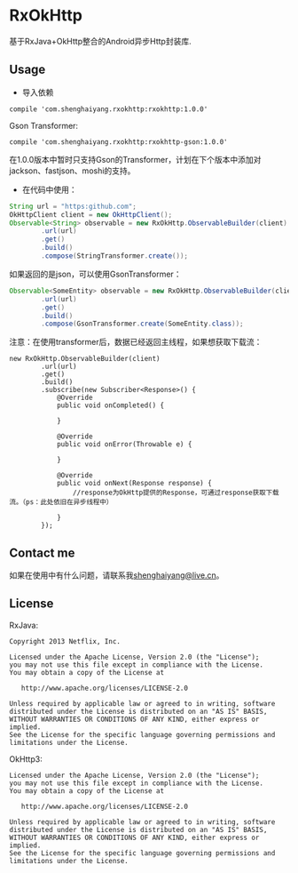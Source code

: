 # RxOkHttp

基于RxJava+OkHttp整合的Android异步Http封装库.

## Usage

- 导入依赖

```
compile 'com.shenghaiyang.rxokhttp:rxokhttp:1.0.0'
```

Gson Transformer:

```
compile 'com.shenghaiyang.rxokhttp:rxokhttp-gson:1.0.0'
```

在1.0.0版本中暂时只支持Gson的Transformer，计划在下个版本中添加对jackson、fastjson、moshi的支持。

- 在代码中使用：

```java
String url = "https:github.com";
OkHttpClient client = new OkHttpClient();
Observable<String> observable = new RxOkHttp.ObservableBuilder(client)
        .url(url)
        .get()
        .build()
        .compose(StringTransformer.create());
```

如果返回的是json，可以使用GsonTransformer：

```java
Observable<SomeEntity> observable = new RxOkHttp.ObservableBuilder(client)
        .url(url)
        .get()
        .build()
        .compose(GsonTransformer.create(SomeEntity.class));
```

注意：在使用transformer后，数据已经返回主线程，如果想获取下载流：

```
new RxOkHttp.ObservableBuilder(client)
        .url(url)
        .get()
        .build()
        .subscribe(new Subscriber<Response>() {
            @Override
            public void onCompleted() {

            }

            @Override
            public void onError(Throwable e) {

            }

            @Override
            public void onNext(Response response) {
            	//response为OkHttp提供的Response，可通过response获取下载流。（ps：此处依旧在异步线程中）

            }
        });
```

## Contact me

如果在使用中有什么问题，请联系我[shenghaiyang@live.cn](mailto:shenghaiyang@live.cn)。

## License

RxJava:

```
Copyright 2013 Netflix, Inc.

Licensed under the Apache License, Version 2.0 (the "License");
you may not use this file except in compliance with the License.
You may obtain a copy of the License at

   http://www.apache.org/licenses/LICENSE-2.0

Unless required by applicable law or agreed to in writing, software
distributed under the License is distributed on an "AS IS" BASIS,
WITHOUT WARRANTIES OR CONDITIONS OF ANY KIND, either express or implied.
See the License for the specific language governing permissions and
limitations under the License.
```

OkHttp3:

```
Licensed under the Apache License, Version 2.0 (the "License");
you may not use this file except in compliance with the License.
You may obtain a copy of the License at

   http://www.apache.org/licenses/LICENSE-2.0

Unless required by applicable law or agreed to in writing, software
distributed under the License is distributed on an "AS IS" BASIS,
WITHOUT WARRANTIES OR CONDITIONS OF ANY KIND, either express or implied.
See the License for the specific language governing permissions and
limitations under the License.
```